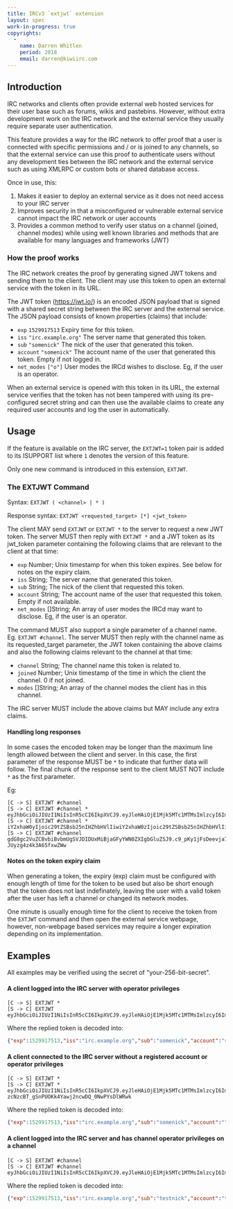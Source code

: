 ```yaml
---
title: IRCv3 `extjwt` extension
layout: spec
work-in-progress: true
copyrights:
  -
    name: Darren Whitlen
    period: 2018
    email: darren@kiwiirc.com
---
```

## Introduction

IRC networks and clients often provide external web hosted services for their user base such as forums, wikis and pastebins. However, without extra development work on the IRC network and the external service they usually require separate user authentication.

This feature provides a way for the IRC network to offer proof that a user is connected with specific permissions and / or is joined to any channels, so that the external service can use this proof to authenticate users without any development ties between the IRC network and the external service such as using XMLRPC or custom bots or shared database access.

Once in use, this:
1. Makes it easier to deploy an external service as it does not need access to your IRC server
2. Improves security in that a misconfigured or vulnerable external service cannot impact the IRC network or user accounts
3. Provides a common method to verify user status on a channel (joined, channel modes) while using well known libraries and methods that are available for many languages and frameworks (JWT)

### How the proof works

The IRC network creates the proof by generating signed JWT tokens and sending them to the client. The client may use this token to open an external service with the token in its URL.

The JWT token (https://jwt.io/) is an encoded JSON payload that is signed with a shared secret string between the IRC server and the external service. The JSON payload consists of known properties (claims) that include:
* `exp` `1529917513` Expiry time for this token.
* `iss` `"irc.example.org"` The server name that generated this token.
* `sub` `"somenick"` The nick of the user that generated this token.
* `account` `"somenick"` The account name of the user that generated this token. Empty if not logged in.
* `net_modes` `["o"]` User modes the IRCd wishes to disclose. Eg, if the user is an operator.

When an external service is opened with this token in its URL, the external service verifies that the token has not been tampered with using its pre-configured secret string and can then use the available claims to create any required user accounts and log the user in automatically.

## Usage

If the feature is available on the IRC server, the `EXTJWT=1` token pair is added to its ISUPPORT list where `1` denotes the version of this feature.

Only one new command is introduced in this extension, `EXTJWT`.

### The EXTJWT Command

Syntax: `EXTJWT ( <channel> | * )`

Response syntax: `EXTJWT <requested_target> [*] <jwt_token>`

The client MAY send `EXTJWT` or `EXTJWT *` to the server to request a new JWT token. The server MUST then reply with `EXTJWT *` and a JWT token as its jwt_token parameter containing the following claims that are relevant to the client at that time:

* `exp` Number; Unix timestamp for when this token expires. See below for notes on the expiry claim.
* `iss` String; The server name that generated this token.
* `sub` String; The nick of the client that requested this token.
* `account` String; The account name of the user that requested this token. Empty if not available.
* `net_modes` []String; An array of user modes the IRCd may want to disclose. Eg, if the user is an operator.

The command MUST also support a single parameter of a channel name. Eg. `EXTJWT #channel`. The server MUST then reply with the channel name as its requested_target parameter, the JWT token containing the above claims and also the following claims relevant to the channel at that time:

* `channel` String; The channel name this token is related to.
* `joined` Number; Unix timestamp of the time in which the client the channel. 0 if not joined.
* `modes` []String; An array of the channel modes the client has in this channel.

The IRC server MUST include the above claims but MAY include any extra claims.

#### Handling long responses

In some cases the encoded token may be longer than the maximum line length allowed between the client and server. In this case, the first parameter of the response MUST be `*` to indicate that further data will follow. The final chunk of the response sent to the client MUST NOT include `*` as the first parameter.

Eg:
~~~
[C -> S] EXTJWT #channel
[S -> C] EXTJWT #channel * eyJhbGciOiJIUzI1NiIsInR5cCI6IkpXVCJ9.eyJleHAiOjE1Mjk5MTc1MTMsImlzcyI6ImlyYy5leGFtcGxlLm9yZyIsIm5pY2siOiJ0ZXN0bmljayIsImFjY291bnQiOiJ0ZXN0bmljayIsIm5ldF9tb2RlcyI6W10sImNoYW5uZWwiOiIjY2hhbm5lbCIsImpvaW5lZCI6dHJ1ZSwidGltZV9qb2luZWQiOjE1Mjk5MTc1MDEsIm1vZGVzIjpbIm8iXSwiY2xhaW0xIjoic29tZSBsb25nIHZhbHVlIiw
[S -> C] EXTJWT #channel * iY2xhaW0yIjoic29tZSBsb25nIHZhbHVlIiwiY2xhaW0zIjoic29tZSBsb25nIHZhbHVlIiwiY2xhaW00Ijoic29tZSBsb25nIHZhbHVlIiwiY2xhaW01Ijoic29tZSBsb25nIHZhbHVlIiwiY2xhaW02Ijoic29tZSBsb25nIHZhbHVlIiwiY2xhaW03Ijoic29tZSBsb25nIHZhbHVlIiwiY2xhaW04Ijoic29tZSBsb25nZXIgdmFsdWUgdG8gbWFrZSBzdXJlIHRoaXMgdG9rZW4gaXMgdG9vIGxvbmc
[S -> C] EXTJWT #channel gdG8gc2VuZCBvbiBvbmUgSVJDIDUxMiBjaGFyYWN0ZXIgbGluZSJ9.c9_pKy1jFsDeevja7o6spPa-JUyzg4z4k3A65fxwZWw
~~~

#### Notes on the token expiry claim

When generating a token, the expiry (exp) claim must be configured with enough length of time for the token to be used but also be short enough that the token does not last indefinately, leaving the user with a valid token after the user has left a channel or changed its network modes.

One minute is usually enough time for the client to receive the token from the `EXTJWT` command and then open the external service webpage, however, non-webpage based services may require a longer expiration depending on its implementation.

## Examples

All examples may be verified using the secret of "your-256-bit-secret".

#### A client logged into the IRC server with operator privileges
~~~
[C -> S] EXTJWT *
[S -> C] EXTJWT eyJhbGciOiJIUzI1NiIsInR5cCI6IkpXVCJ9.eyJleHAiOjE1Mjk5MTc1MTMsImlzcyI6ImlyYy5leGFtcGxlLm9yZyIsInN1YiI6InNvbWVuaWNrIiwiYWNjb3VudCI6InNvbWVuaWNrIiwibmV0X21vZGVzIjpbIm8iXX0.X_BOoVkpqkP8FoyF4bNFTiiGwBLBQtXjqCHYSEbu11w
~~~

Where the replied token is decoded into:
~~~json
{"exp":1529917513,"iss":"irc.example.org","sub":"somenick","account":"somenick","net_modes":["o"]}
~~~

#### A client connected to the IRC server without a registered account or operator privileges
~~~
[C -> S] EXTJWT *
[S -> C] EXTJWT * eyJhbGciOiJIUzI1NiIsInR5cCI6IkpXVCJ9.eyJleHAiOjE1Mjk5MTc1MTMsImlzcyI6ImlyYy5leGFtcGxlLm9yZyIsInN1YiI6InNvbWVuaWNrIiwiYWNjb3VudCI6IiIsIm5ldF9tb2RlcyI6W119.X0-zcNzcBT_gSnPUOKk4Yawj2ncwDQ_0NwPYsDlWRwk
~~~

Where the replied token is decoded into:
~~~json
{"exp":1529917513,"iss":"irc.example.org","sub":"somenick","account":"","net_modes":[]}
~~~

#### A client logged into the IRC server and has channel operator privileges on a channel
~~~
[C -> S] EXTJWT #channel
[S -> C] EXTJWT #channel eyJhbGciOiJIUzI1NiIsInR5cCI6IkpXVCJ9.eyJleHAiOjE1Mjk5MTc1MTMsImlzcyI6ImlyYy5leGFtcGxlLm9yZyIsInN1YiI6InRlc3RuaWNrIiwiYWNjb3VudCI6InRlc3RuaWNrIiwibmV0X21vZGVzIjpbXSwiY2hhbm5lbCI6IiNjaGFubmVsIiwiam9pbmVkIjoxNTI5OTE3NTAxLCJtb2RlcyI6WyJvIl19.SDIfSUblfeA3k67ZQAX54xCuUZoCCv9RiMSjnvEmdro
~~~

Where the replied token is decoded into:
~~~json
{"exp":1529917513,"iss":"irc.example.org","sub":"testnick","account":"testnick","net_modes":[],"channel":"#channel","joined":1529917501,"modes":["o"]}
~~~
